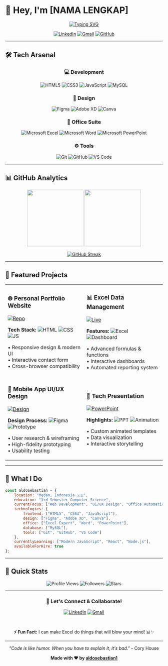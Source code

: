 # 👋 Hey, I'm [NAMA LENGKAP]

<div align="center">

[![Typing SVG](https://readme-typing-svg.herokuapp.com?font=Fira+Code&size=22&duration=3000&pause=1000&color=58A6FF&center=true&vCenter=true&width=600&lines=Web+Developer+%7C+UI%2FUX+Designer;Microsoft+Office+Expert;3rd+Semester+Computer+Science+Student;Always+learning+new+technologies+%F0%9F%9A%80)](https://git.io/typing-svg)

</div>

<div align="center">

[![LinkedIn](https://img.shields.io/badge/LinkedIn-0A66C2?style=for-the-badge&logo=linkedin&logoColor=white)](https://www.linkedin.com/in/aldo-sebastian-214134316)
[![Gmail](https://img.shields.io/badge/Gmail-EA4335?style=for-the-badge&logo=gmail&logoColor=white)](mailto:email@domain.com)
[![GitHub](https://img.shields.io/badge/GitHub-181717?style=for-the-badge&logo=github&logoColor=white)](https://github.com/aldosebastian1)

</div>

---

## 🛠️ Tech Arsenal

<div align="center">

### 💻 Development
![HTML5](https://img.shields.io/badge/HTML5-E34F26?style=for-the-badge&logo=html5&logoColor=white)
![CSS3](https://img.shields.io/badge/CSS3-1572B6?style=for-the-badge&logo=css3&logoColor=white)
![JavaScript](https://img.shields.io/badge/JavaScript-F7DF1E?style=for-the-badge&logo=javascript&logoColor=black)
![MySQL](https://img.shields.io/badge/MySQL-4479A1?style=for-the-badge&logo=mysql&logoColor=white)

### 🎨 Design
![Figma](https://img.shields.io/badge/Figma-F24E1E?style=for-the-badge&logo=figma&logoColor=white)
![Adobe XD](https://img.shields.io/badge/Adobe%20XD-FF61F6?style=for-the-badge&logo=Adobe%20XD&logoColor=white)
![Canva](https://img.shields.io/badge/Canva-00C4CC?style=for-the-badge&logo=Canva&logoColor=white)

### 🏢 Office Suite
![Microsoft Excel](https://img.shields.io/badge/Excel-217346?style=for-the-badge&logo=microsoft-excel&logoColor=white)
![Microsoft Word](https://img.shields.io/badge/Word-2B579A?style=for-the-badge&logo=microsoft-word&logoColor=white)
![Microsoft PowerPoint](https://img.shields.io/badge/PowerPoint-B7472A?style=for-the-badge&logo=microsoft-powerpoint&logoColor=white)

### ⚙️ Tools
![Git](https://img.shields.io/badge/Git-F05032?style=for-the-badge&logo=git&logoColor=white)
![GitHub](https://img.shields.io/badge/GitHub-181717?style=for-the-badge&logo=github&logoColor=white)
![VS Code](https://img.shields.io/badge/VS%20Code-007ACC?style=for-the-badge&logo=visual-studio-code&logoColor=white)

</div>

---

## 📊 GitHub Analytics

<div align="center">

<img height="180em" src="https://github-readme-stats.vercel.app/api?username=aldosebastian1&show_icons=true&theme=github_dark&hide_border=true&count_private=true&bg_color=0d1117&title_color=58a6ff&icon_color=58a6ff&text_color=c9d1d9" />

<img height="180em" src="https://github-readme-stats.vercel.app/api/top-langs/?username=aldosebastian1&layout=compact&theme=github_dark&hide_border=true&bg_color=0d1117&title_color=58a6ff&text_color=c9d1d9" />

</div>

<div align="center">

[![GitHub Streak](https://streak-stats.demolab.com/?user=aldosebastian1&theme=github-dark-blue&hide_border=true&background=0d1117)](https://git.io/streak-stats)

</div>

---

## 🚀 Featured Projects

<div align="center">

<table>
<tr>
<td width="50%">

### 🌐 Personal Portfolio Website
[![Repo](https://img.shields.io/badge/Repo-181717?style=flat-square&logo=github&logoColor=white)](https://github.com/aldosebastian1)

**Tech Stack:**
![HTML](https://img.shields.io/badge/HTML-E34F26?style=flat-square&logo=html5&logoColor=white)
![CSS](https://img.shields.io/badge/CSS-1572B6?style=flat-square&logo=css3&logoColor=white)
![JS](https://img.shields.io/badge/JS-F7DF1E?style=flat-square&logo=javascript&logoColor=black)

• Responsive design & modern UI  
• Interactive contact form  
• Cross-browser compatibility  

</td>
<td width="50%">

### 📊 Excel Data Management
[![Live](https://img.shields.io/badge/Live-217346?style=flat-square&logo=microsoft-excel&logoColor=white)](#)

**Features:**
![Excel](https://img.shields.io/badge/Excel-217346?style=flat-square&logo=microsoft-excel&logoColor=white)
![Dashboard](https://img.shields.io/badge/Dashboard-FF6B35?style=flat-square&logo=databricks&logoColor=white)

• Advanced formulas & functions  
• Interactive dashboards  
• Automated reporting system  

</td>
</tr>
<tr>
<td width="50%">

### 🎨 Mobile App UI/UX Design
[![Design](https://img.shields.io/badge/Figma-F24E1E?style=flat-square&logo=figma&logoColor=white)](#)

**Design Process:**
![Figma](https://img.shields.io/badge/Figma-F24E1E?style=flat-square&logo=figma&logoColor=white)
![Prototype](https://img.shields.io/badge/Prototype-9F7AEA?style=flat-square&logo=proto.io&logoColor=white)

• User research & wireframing  
• High-fidelity prototyping  
• Usability testing  

</td>
<td width="50%">

### 🎤 Tech Presentation
[![PowerPoint](https://img.shields.io/badge/PowerPoint-B7472A?style=flat-square&logo=microsoft-powerpoint&logoColor=white)](#)

**Highlights:**
![PPT](https://img.shields.io/badge/PPT-B7472A?style=flat-square&logo=microsoft-powerpoint&logoColor=white)
![Animation](https://img.shields.io/badge/Animation-FF69B4?style=flat-square&logo=adobe-after-effects&logoColor=white)

• Custom animated templates  
• Data visualization  
• Interactive storytelling  

</td>
</tr>
</table>

</div>

---

## 🎯 What I Do

```javascript
const aldoSebastian = {
    location: "Medan, Indonesia 🇮🇩",
    education: "3rd Semester Computer Science",
    currentFocus: ["Web Development", "UI/UX Design", "Office Automation"],
    technologies: {
        frontend: ["HTML5", "CSS3", "JavaScript"],
        design: ["Figma", "Adobe XD", "Canva"],
        office: ["Excel Expert", "Word", "PowerPoint"],
        database: ["MySQL"],
        tools: ["Git", "GitHub", "VS Code"]
    },
    currentlyLearning: ["Modern JavaScript", "React", "Node.js"],
    availableForHire: true
};
```

---

## 🌟 Quick Stats

<div align="center">

![Profile Views](https://komarev.com/ghpvc/?username=aldosebastian1&style=for-the-badge&color=58a6ff&label=Profile+Views)
![Followers](https://img.shields.io/github/followers/aldosebastian1?style=for-the-badge&color=58a6ff&labelColor=1c1c1c)
![Stars](https://img.shields.io/github/stars/aldosebastian1?style=for-the-badge&color=58a6ff&labelColor=1c1c1c)

</div>

---

<div align="center">

### 💬 Let's Connect & Collaborate!

[![LinkedIn](https://img.shields.io/badge/LinkedIn-0A66C2?style=for-the-badge&logo=linkedin&logoColor=white)](https://www.linkedin.com/in/aldo-sebastian-214134316)
[![Gmail](https://img.shields.io/badge/Gmail-EA4335?style=for-the-badge&logo=gmail&logoColor=white)](mailto:email@domain.com)

<br>

**⚡ Fun Fact:** I can make Excel do things that will blow your mind! 📊✨

</div>

<div align="center">

---

*"Code is like humor. When you have to explain it, it's bad."* - Cory House

**Made with ❤️ by [aldosebastian1](https://github.com/aldosebastian1)**

</div>
